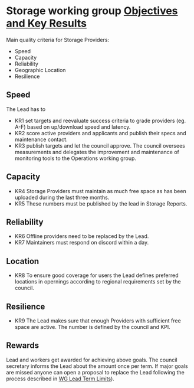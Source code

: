 # Storage working group [Objectives and Key Results](https://www.whatmatters.com/faqs/okr-examples-and-how-to-write-them) 

Main quality criteria for Storage Providers:
- Speed
- Capacity
- Reliability
- Geographic Location
- Resilience

## Speed

The Lead has to 
- KR1 set targets and reevaluate success criteria to grade providers (eg. A-F) based on up/download speed and latency.
- KR2 score active providers and applicants and publish their specs and maintenance contact.
- KR3 publish targets and let the council approve.
The council oversees measurements and delegates the improvement and maintenance of monitoring tools to the Operations working group.

## Capacity

- KR4 Storage Providers must maintain as much free space as has been uploaded during the last three months.
- KR5 These numbers must be published by the lead in Storage Reports.

## Reliability

- KR6 Offline providers need to be replaced by the Lead.
- KR7 Maintainers must respond on discord within a day.

## Location

- KR8 To ensure good coverage for users the Lead defines preferred locations in opernings according to regional requirements set by the council.

## Resilience

- KR9 The Lead makes sure that enough Providers with sufficient free space are active. The number is defined by the council and KPI.

## Rewards
Lead and workers get awarded for achieving above goals. The council secretary informs the Lead about the amount once per term. If major goals are missed anyone can open a proposal to replace the Lead following the process described in [WG Lead Term Limits](https://github.com/Joystream/community-repo/blob/master/rules/WG_Lead_Term_Limits.md)).
